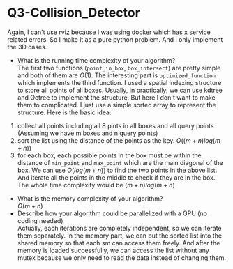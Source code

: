 # Q3-Collision_Detector
Again, I can't use rviz because I was using docker which has x service related errors. So I make it as a pure python problem. And I only implement the 3D cases. 

- What is the running time complexity of your algorithm?\
The first two functions (`point_in_box`, `box_intersect`) are pretty simple and both of them are $O(1)$. The interesting part is `optimized_function` which implements the third function. I used a spatial indexing structure to store all points of all boxes. Usually, in practically, we can use kdtree and Octree to implement the structure. But here I don't want to make them to complicated. I just use a simple sorted array to represent the structure. Here is the basic idea:
1. collect all points including all 8 pints in all boxes and all query points (Assuming we have m boxes and n query points)
2. sort the list using the distance of the points as the key. $O((m+n)log(m+n))$
3. for each box, each possible points in the box must be within the distance of `min_point` and `max_point` which are the main diagonal of the box. We can use $O(log(m + n))$ to find the two points in the above list. And iterate all the points in the middle to check if they are in the box.\
The whole time complexity would be $(m+n)log(m+n)$
- What is the memory complexity of your algorithm?\
$O(m+n)$
- Describe how your algorithm could be parallelized with a GPU (no coding needed)\
Actually, each iterations are completely independent, so we can iterate them separately. In the memory part, we can put the sorted list into the shared memory so that each sm can access them freely. And after the memory is loaded successfully, we can access the list without any mutex because we only need to read the data instead of changing them.